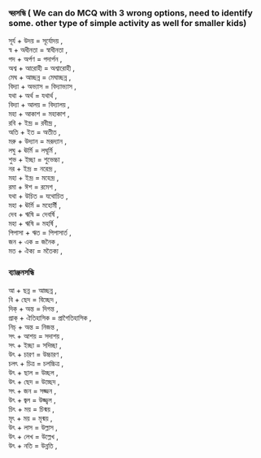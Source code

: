 ### স্বরসন্ধি ( We can do MCQ with 3 wrong options, need to identify some. other type of simple activity as well for smaller kids)

সূর্য + উদয় = সূর্যোদয় ,    
স্ব + অধীনতা = স্বাধীনতা ,   
পদ  + অর্পণ = পদার্পন ,    
অশ্ব  + আরোহী = অশ্বারোহী ,   
মেঘ  + আচ্ছন্ন = মেঘাচ্ছন্ন ,   
বিদ্যা  + অভ্যাস = বিদ্যাভ্যাস ,   
যথা  + অর্থ  = যথার্থ ,   
বিদ্যা  + আলয়  = বিদ্যালয় ,   
মহা  + আকাশ = মহাকাশ ,   
রবি  + ইন্দ্র  = রবীন্দ্র ,   
অতি  + ইত = অতীত ,   
মরু  + উদ্যান = মরূদ্যান ,   
লঘু  + ঊর্মি = লঘূর্মি ,   
শুভ  + ইচ্ছা = শুভেচ্চা ,   
নর + ইন্দ্র  = নরেন্দ্র ,   
মহা  +  ইন্দ্র  = মহেন্দ্র ,  
রমা + ঈশ = রমেশ ,   
যথা  + উচিত = যথোচিত ,   
মহা + ঊর্মি = মহোর্মী ,   
দেব + ঋষি = দেবর্ষি ,   
মহা + ঋষি = মহর্ষি ,  
পিপাসা + ঋত = পিপাসার্ত ,   
জন + এক = জনৈক ,  
মত  + ঐক্য = মতৈক্য ,   

 
### ব্যাঞ্জনসন্ধি 

আ + ছন্ন = আচ্ছন্ন ,   
বি + ছেদ = বিচ্ছেদ ,   
দিক্ + অন্ত = দিগন্ত ,   
প্রাক্ + ঐতিহাসিক = প্রাগৈতিহাসিক ,   
নিচ্ + অন্ত = নিজন্ত ,   
সৎ  + আশয় = সদাশয় ,   
সৎ + ইচ্ছা = সদিচ্ছা ,     
উৎ + চারণ = উচ্চারণ ,   
চলৎ + চিত্র = চলচ্চিত্র ,  
উৎ + ছাল = উচ্ছল ,   
উৎ + ছেদ = উচ্ছেদ ,   
সৎ + জন = সজ্জন ,   
উৎ + জ্বল  = উজ্জ্বল ,   
চিৎ + ময় = চিন্ময় ,  
মৃৎ + ময় = মৃন্ময় ,   
উৎ + লাস = উল্লাস ,   
উৎ  + লেখ = উল্লেখ ,   
উৎ + নতি = উন্নতি , 
 


 
